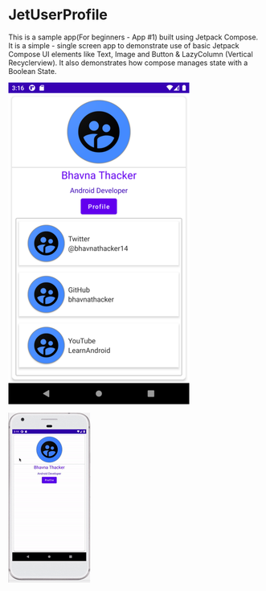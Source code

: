 # JetUserProfile
This is a sample app(For beginners - App #1) built using Jetpack Compose. It is a simple - single screen app to demonstrate use of basic Jetpack Compose UI elements like Text, Image and Button & LazyColumn (Vertical Recyclerview). It also demonstrates how compose manages state with a Boolean State. 


 ![Alt text](https://github.com/bhavnathacker/JetUserProfile/blob/master/img_userprofile2.png)

 ![Alt text](https://github.com/bhavnathacker/JetUserProfile/blob/master/image.gif)

